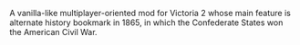 A vanilla-like multiplayer-oriented mod for Victoria 2 whose main feature is alternate history bookmark in 1865, in which the Confederate States won the American Civil War.